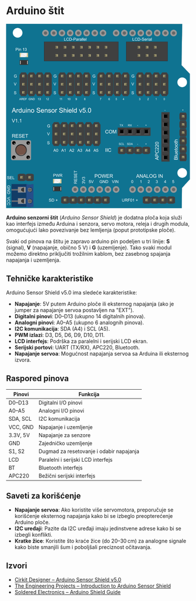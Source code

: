 # Arduino štit

![](slike/moduli/arduino-sensor-shield.png)

**Arduino senzorni štit** (*Arduino Sensor Shield*) je dodatna ploča koja služi kao interfejs između Arduina i senzora, servo motora, releja i drugih modula, omogućujući lako povezivanje bez lemljenja (poput prototipske ploče).

Svaki od pinova na štitu je zapravo arduino pin podeljen u tri linije: **S** (signal), **V** (napajanje, obično 5 V) i **G** (uzemljenje).
Tako svaki modul možemo direktno priključiti trožilnim kablom, bez zasebnog spajanja napajanja i uzemljenja.

## Tehničke karakteristike

Arduino Sensor Shield v5.0 ima sledeće karakteristike:

* **Napajanje**: 5V putem Arduino ploče ili eksternog napajanja (ako je jumper za napajanje servoa postavljen na "EXT").
* **Digitalni pinovi**: D0–D13 (ukupno 14 digitalnih pinova).
* **Analogni pinovi**: A0–A5 (ukupno 6 analognih pinova).
* **I2C komunikacija**: SDA (A4) i SCL (A5).
* **PWM izlazi**: D3, D5, D6, D9, D10, D11.
* **LCD interfejs**: Podrška za paralelni i serijski LCD ekran.
* **Serijski portovi**: UART (TX/RX), APC220, Bluetooth.
* **Napajanje servoa**: Mogućnost napajanja servoa sa Arduina ili eksternog izvora.

## Raspored pinova

| Pinovi   | Funkcija                                  |
| -------- | ----------------------------------------- |
| D0–D13   | Digitalni I/O pinovi                      |
| A0–A5    | Analogni I/O pinovi                       |
| SDA, SCL | I2C komunikacija                          |
| VCC, GND | Napajanje i uzemljenje                    |
| 3.3V, 5V | Napajanje za senzore                      |
| GND      | Zajedničko uzemljenje                     |
| S1, S2   | Dugmad za resetovanje i odabir napajanja  |
| LCD      | Paralelni i serijski LCD interfejs        |
| BT       | Bluetooth interfejs                       |
| APC220   | Bežični serijski interfejs                |

## Saveti za korišćenje

* **Napajanje servoa**: Ako koristite više servomotora, preporučuje se korišćenje eksternog napajanja kako bi se izbeglo preopterećenje Arduino ploče.
* **I2C uređaji**: Pazite da I2C uređaji imaju jedinstvene adrese kako bi se izbegli konflikti.
* **Kratke žice**: Koristite što kraće žice (do 20–30 cm) za analogne signale kako biste smanjili šum i poboljšali preciznost očitavanja.

## Izvori

* [Cirkit Designer – Arduino Sensor Shield v5.0](https://docs.cirkitdesigner.com/component/44e5ee43-3bf5-1d3f-656b-d65979ac8ef4/arduino-sensor-shield-v50)
* [The Engineering Projects – Introduction to Arduino Sensor Shield](https://www.theengineeringprojects.com/2020/10/introduction-to-arduino-sensor-shield.html)
* [Soldered Electronics – Arduino Shield Guide](https://soldered.com/learn/arduino-shield-everything-you-need-to-know/)
